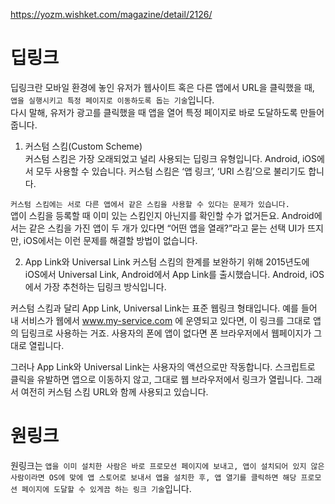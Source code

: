 https://yozm.wishket.com/magazine/detail/2126/

# 딥링크

딥링크란 모바일 환경에 놓인 유저가 웹사이트 혹은 다른 앱에서 URL을 클릭했을 때,  
`앱을 실행시키고 특정 페이지로 이동하도록 돕는 기술`입니다.  
다시 말해, 유저가 광고를 클릭했을 때 앱을 열어 특정 페이지로 바로 도달하도록 만들어 줍니다.

1. 커스텀 스킴(Custom Scheme)  
   커스텀 스킴은 가장 오래되었고 널리 사용되는 딥링크 유형입니다. Android, iOS에서 모두 사용할 수 있습니다. 커스텀 스킴은 ‘앱 링크’, ‘URI 스킴’으로 불리기도 합니다.

`커스텀 스킴에는 서로 다른 앱에서 같은 스킴을 사용할 수 있다는 문제가 있습니다.`  
앱이 스킴을 등록할 때 이미 있는 스킴인지 아닌지를 확인할 수가 없거든요. Android에서는 같은 스킴을 가진 앱이 두 개가 있다면 “어떤 앱을 열래?”라고 묻는 선택 UI가 뜨지만, iOS에서는 이런 문제를 해결할 방법이 없습니다.

2. App Link와 Universal Link
   커스텀 스킴의 한계를 보완하기 위해 2015년도에 iOS에서 Universal Link, Android에서 App Link를 출시했습니다. Android, iOS에서 가장 추천하는 딥링크 방식입니다.

커스텀 스킴과 달리 App Link, Universal Link는 표준 웹링크 형태입니다. 예를 들어 내 서비스가 웹에서 www.my-service.com 에 운영되고 있다면, 이 링크를 그대로 앱의 딥링크로 사용하는 거죠. 사용자의 폰에 앱이 없다면 폰 브라우저에서 웹페이지가 그대로 열립니다.

그러나 App Link와 Universal Link는 사용자의 액션으로만 작동합니다. 스크립트로 클릭을 유발하면 앱으로 이동하지 않고, 그대로 웹 브라우저에서 링크가 열립니다. 그래서 여전히 커스텀 스킴 URL와 함께 사용되고 있습니다.

# 원링크

원링크는 `앱을 이미 설치한 사람은 바로 프로모션 페이지에 보내고, 앱이 설치되어 있지 않은 사람이라면 OS에 맞에 앱 스토어로 보내서 앱을 설치한 후, 앱 열기를 클릭하면 해당 프로모션 페이지에 도달할 수 있게끔 하는 링크 기술`입니다.
